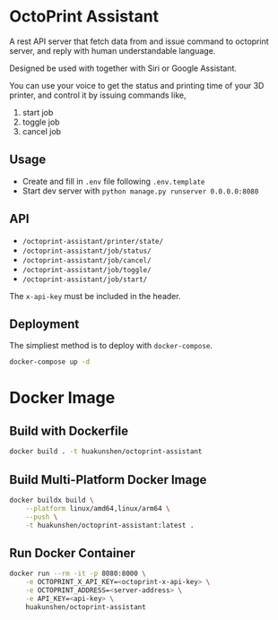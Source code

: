 # OctoPrint Assistant

A rest API server that fetch data from and issue command to octoprint server, and reply with human understandable language.

Designed be used with together with Siri or Google Assistant.

You can use your voice to get the status and printing time of your 3D printer, and control it by issuing commands like,
1. start job
2. toggle job
3. cancel job 

## Usage

- Create and fill in `.env` file following `.env.template`
- Start dev server with `python manage.py runserver 0.0.0.0:8080`

## API

- `/octoprint-assistant/printer/state/`
- `/octoprint-assistant/job/status/`
- `/octoprint-assistant/job/cancel/`
- `/octoprint-assistant/job/toggle/`
- `/octoprint-assistant/job/start/`

The `x-api-key` must be included in the header.

## Deployment

The simpliest method is to deploy with `docker-compose`.

```bash
docker-compose up -d
```

# Docker Image

## Build with Dockerfile
```bash
docker build . -t huakunshen/octoprint-assistant
```
## Build Multi-Platform Docker Image

```bash
docker buildx build \
    --platform linux/amd64,linux/arm64 \
    --push \
    -t huakunshen/octoprint-assistant:latest .
```
## Run Docker Container
```bash
docker run --rm -it -p 8080:8000 \
    -e OCTOPRINT_X_API_KEY=<octoprint-x-api-key> \
    -e OCTOPRINT_ADDRESS=<server-address> \
    -e API_KEY=<api-key> \
    huakunshen/octoprint-assistant
```
